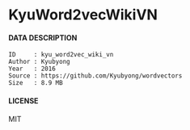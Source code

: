 # KyuWord2vecWikiVN

#### DATA DESCRIPTION

```
ID     : kyu_word2vec_wiki_vn
Author : Kyubyong
Year   : 2016
Source : https://github.com/Kyubyong/wordvectors
Size   : 8.9 MB
```

#### LICENSE

MIT
